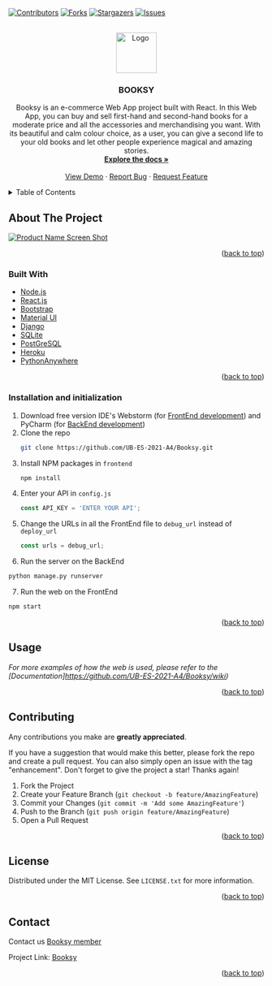 <div id="top"></div>

<!-- PROJECT SHIELDS -->
<!--
*** I'm using markdown "reference style" links for readability.
*** Reference links are enclosed in brackets [ ] instead of parentheses ( ).
*** See the bottom of this document for the declaration of the reference variables
*** for contributors-url, forks-url, etc. This is an optional, concise syntax you may use.
*** https://www.markdownguide.org/basic-syntax/#reference-style-links
-->
[![Contributors][contributors-shield]][contributors-url]
[![Forks][forks-shield]][forks-url]
[![Stargazers][stars-shield]][stars-url]
[![Issues][issues-shield]][issues-url]




<!-- PROJECT LOGO -->
<br />
<div align="center">
  <a href="https://github.com/UB-ES-2021-A4/Booksy">
    <img src="https://user-images.githubusercontent.com/57969201/138897865-7ef61d66-b78a-468b-8895-8790bc6d29dc.png" alt="Logo" width="80" height="80">
  </a>

<h3 align="center">BOOKSY</h3>

  <p align="center">
    Booksy is an e-commerce Web App project built with React. In this Web App, you can buy and sell first-hand and second-hand books for a moderate price and all the accessories and merchandising you want. With its beautiful and calm colour choice, as a user, you can give a second life to your old books and let other people experience magical and amazing stories.
    <br />
    <a href="https://github.com/UB-ES-2021-A4/Booksy/wiki"><strong>Explore the docs »</strong></a>
    <br />
    <br />
    <a href="https://booksy-es2021.herokuapp.com/">View Demo</a>
    ·
    <a href="https://github.com/UB-ES-2021-A4/Booksy/issues">Report Bug</a>
    ·
    <a href="https://github.com/UB-ES-2021-A4/Booksy/issues">Request Feature</a>
  </p>
</div>



<!-- TABLE OF CONTENTS -->
<details>
  <summary>Table of Contents</summary>
  <ol>
    <li>
      <a href="#about-the-project">About The Project</a>
      <ul>
        <li><a href="#built-with">Built With</a></li>
      </ul>
    </li>
    <li>
      <a href="#getting-started">Getting Started</a>
      <ul>
        <li><a href="#prerequisites">Prerequisites</a></li>
        <li><a href="#installation">Installation</a></li>
      </ul>
    </li>
    <li><a href="#usage">Usage</a></li>
    <li><a href="#roadmap">Roadmap</a></li>
    <li><a href="#contributing">Contributing</a></li>
    <li><a href="#license">License</a></li>
    <li><a href="#contact">Contact</a></li>
    <li><a href="#acknowledgments">Acknowledgments</a></li>
  </ol>
</details>



<!-- ABOUT THE PROJECT -->
## About The Project

[![Product Name Screen Shot][product-screenshot]](https://user-images.githubusercontent.com/57969201/138903406-bef79f12-fb9a-46bb-87ce-48af8ef7c6a8.png)


<p align="right">(<a href="#top">back to top</a>)</p>



### Built With

* [Node.js](https://nextjs.org/)
* [React.js](https://reactjs.org/)
* [Bootstrap](https://getbootstrap.com)
* [Material UI](https://mui.com/)
* [Django](https://www.djangoproject.com/)
* [SQLite](https://www.sqlite.org/index.html)
* [PostGreSQL](https://www.postgresql.org/)
* [Heroku](https://www.heroku.com)
* [PythonAnywhere](https://www.pythonanywhere.com/)

<p align="right">(<a href="#top">back to top</a>)</p>


### Installation and initialization

1. Download free version IDE's Webstorm (for [FrontEnd development](https://www.jetbrains.com/webstorm/promo/?source=google&medium=cpc&campaign=9641686281&gclid=Cj0KCQiA5OuNBhCRARIsACgaiqXr0BSmyGqFTP-DPPLxGKPytlIGUslCjV0FwmomHdCbeadpHMX2MW0aAtBgEALw_wcB)) and PyCharm (for [BackEnd development](https://www.jetbrains.com/es-es/pycharm/))
2. Clone the repo
   ```sh
   git clone https://github.com/UB-ES-2021-A4/Booksy.git
   ```
3. Install NPM packages in `frontend`
   ```sh
   npm install
   ```
4. Enter your API in `config.js`
   ```js
   const API_KEY = 'ENTER YOUR API';
   ```
5. Change the URLs in all the FrontEnd file to `debug_url` instead of `deploy_url`
   ```js
   const urls = debug_url;
   ```
6. Run the server on the BackEnd
```sh
python manage.py runserver
```
7. Run the web on the FrontEnd
```sh
npm start
```

<p align="right">(<a href="#top">back to top</a>)</p>



<!-- USAGE EXAMPLES -->
## Usage

_For more examples of how the web is used, please refer to the [Documentation]https://github.com/UB-ES-2021-A4/Booksy/wiki)_

<p align="right">(<a href="#top">back to top</a>)</p>



<!-- CONTRIBUTING -->
## Contributing

Any contributions you make are **greatly appreciated**.

If you have a suggestion that would make this better, please fork the repo and create a pull request. You can also simply open an issue with the tag "enhancement".
Don't forget to give the project a star! Thanks again!

1. Fork the Project
2. Create your Feature Branch (`git checkout -b feature/AmazingFeature`)
3. Commit your Changes (`git commit -m 'Add some AmazingFeature'`)
4. Push to the Branch (`git push origin feature/AmazingFeature`)
5. Open a Pull Request

<p align="right">(<a href="#top">back to top</a>)</p>



<!-- LICENSE -->
## License

Distributed under the MIT License. See `LICENSE.txt` for more information.

<p align="right">(<a href="#top">back to top</a>)</p>



<!-- CONTACT -->
## Contact

Contact us [Booksy member](https://github.com/UB-ES-2021-A4/Booksy/graphs/contributors)

Project Link: [Booksy](https://github.com/UB-ES-2021-A4/Booksy)

<p align="right">(<a href="#top">back to top</a>)</p>





<!-- MARKDOWN LINKS & IMAGES -->
<!-- https://www.markdownguide.org/basic-syntax/#reference-style-links -->
[contributors-shield]: https://img.shields.io/github/contributors/UB-ES-2021-A4/Booksy.svg?style=for-the-badge
[contributors-url]: https://github.com/UB-ES-2021-A4/Booksy/graphs/contributors
[forks-shield]: https://img.shields.io/github/forks/UB-ES-2021-A4/Booksy.svg?style=for-the-badge
[forks-url]: https://github.com/UB-ES-2021-A4/Booksy/network/members
[stars-shield]: https://img.shields.io/github/stars/UB-ES-2021-A4/Booksy.svg?style=for-the-badge
[stars-url]: https://github.com/UB-ES-2021-A4/Booksy/stargazers
[issues-shield]: https://img.shields.io/github/issues/UB-ES-2021-A4/Booksy.svg?style=for-the-badge
[issues-url]: https://github.com/UB-ES-2021-A4/Booksy/issues
[license-shield]: https://img.shields.io/github/license/UB-ES-2021-A4/Booksy.svg?style=for-the-badge
[license-url]: https://github.com/UB-ES-2021-A4/Booksy/blob/master/LICENSE.txt
[product-screenshot]: https://user-images.githubusercontent.com/57969201/138903406-bef79f12-fb9a-46bb-87ce-48af8ef7c6a8.png
